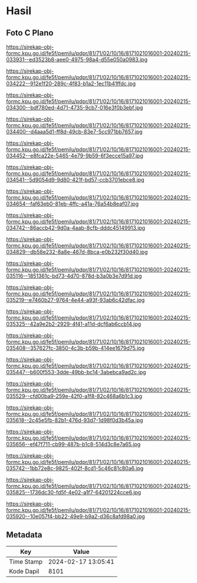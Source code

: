 # Hasil

## Foto C Plano

https://sirekap-obj-formc.kpu.go.id/fe5f/pemilu/pdpr/81/71/02/10/16/8171021016001-20240215-033931--ed3523b8-aee0-4975-98a4-d55e050a0983.jpg

https://sirekap-obj-formc.kpu.go.id/fe5f/pemilu/pdpr/81/71/02/10/16/8171021016001-20240215-034222--912e1f20-289c-4f83-b1a2-1ec11b41ffdc.jpg

https://sirekap-obj-formc.kpu.go.id/fe5f/pemilu/pdpr/81/71/02/10/16/8171021016001-20240215-034300--bdf780ed-4d71-4735-9cb7-016e3f0b3ebf.jpg

https://sirekap-obj-formc.kpu.go.id/fe5f/pemilu/pdpr/81/71/02/10/16/8171021016001-20240215-034400--d4aaa5d1-ff8d-49cb-83e7-5cc971bb7657.jpg

https://sirekap-obj-formc.kpu.go.id/fe5f/pemilu/pdpr/81/71/02/10/16/8171021016001-20240215-034452--e8fca22e-5465-4e79-9b59-6f3ecce15a97.jpg

https://sirekap-obj-formc.kpu.go.id/fe5f/pemilu/pdpr/81/71/02/10/16/8171021016001-20240215-034541--5d9054d9-9d80-421f-bd57-ccb3701ebce8.jpg

https://sirekap-obj-formc.kpu.go.id/fe5f/pemilu/pdpr/81/71/02/10/16/8171021016001-20240215-034654--faf63eb0-81eb-4ffc-a41a-76a54b8eaf07.jpg

https://sirekap-obj-formc.kpu.go.id/fe5f/pemilu/pdpr/81/71/02/10/16/8171021016001-20240215-034742--86accb42-9d0a-4aab-8cfb-dddc45149913.jpg

https://sirekap-obj-formc.kpu.go.id/fe5f/pemilu/pdpr/81/71/02/10/16/8171021016001-20240215-034829--db58e232-8a8e-467d-8bca-e0b232f30d40.jpg

https://sirekap-obj-formc.kpu.go.id/fe5f/pemilu/pdpr/81/71/02/10/16/8171021016001-20240215-035116--1851361c-bd73-4d70-878d-b3a0b3e7d91d.jpg

https://sirekap-obj-formc.kpu.go.id/fe5f/pemilu/pdpr/81/71/02/10/16/8171021016001-20240215-035219--e7460b27-9764-4e44-a93f-93ab6c42dfac.jpg

https://sirekap-obj-formc.kpu.go.id/fe5f/pemilu/pdpr/81/71/02/10/16/8171021016001-20240215-035325--42a9e2b2-2929-4f41-a11d-dcf6ab6ccb14.jpg

https://sirekap-obj-formc.kpu.go.id/fe5f/pemilu/pdpr/81/71/02/10/16/8171021016001-20240215-035408--357627fc-3850-4c3b-b59b-414ee1679d75.jpg

https://sirekap-obj-formc.kpu.go.id/fe5f/pemilu/pdpr/81/71/02/10/16/8171021016001-20240215-035447--b600f553-3dde-49bb-bc14-3abebca9ad2c.jpg

https://sirekap-obj-formc.kpu.go.id/fe5f/pemilu/pdpr/81/71/02/10/16/8171021016001-20240215-035529--cfd00ba9-259e-42f0-a1f8-82c468a6b1c3.jpg

https://sirekap-obj-formc.kpu.go.id/fe5f/pemilu/pdpr/81/71/02/10/16/8171021016001-20240215-035618--2c45e5fb-82b1-476d-93d7-1d98f0d3b45a.jpg

https://sirekap-obj-formc.kpu.go.id/fe5f/pemilu/pdpr/81/71/02/10/16/8171021016001-20240215-035656--ef47f711-cb99-487b-b1c8-514d3c8e7a65.jpg

https://sirekap-obj-formc.kpu.go.id/fe5f/pemilu/pdpr/81/71/02/10/16/8171021016001-20240215-035742--1bb72e8c-9825-402f-8cd1-5c46c81c80a6.jpg

https://sirekap-obj-formc.kpu.go.id/fe5f/pemilu/pdpr/81/71/02/10/16/8171021016001-20240215-035825--1736dc30-fd5f-4e02-a1f7-64201224cce6.jpg

https://sirekap-obj-formc.kpu.go.id/fe5f/pemilu/pdpr/81/71/02/10/16/8171021016001-20240215-035920--10e057f4-bb22-49e9-b9a2-d36c8afd98a0.jpg


## Metadata

| Key        | Value               |
| ---------- | ------------------- |
| Time Stamp | 2024-02-17 13:05:41 |
| Kode Dapil | 8101                |



